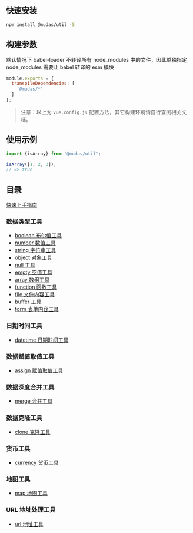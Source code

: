 ## 快速安装
```bash
npm install @mudas/util -S
```

## 构建参数
默认情况下 babel-loader 不转译所有 node_modules 中的文件，因此单独指定 node_modules 需要让 babel 转译的 esm 模块
```js
module.exports = {
  transpileDependencies: [
    '@mudas/*'
  ]
};
```
> 注意：以上为 `vue.config.js` 配置方法，其它构建环境请自行查阅相关文档。

## 使用示例
```js
import {isArray} from '@mudas/util';

isArray([1, 2, 3]);
// => true
```

## 目录
[快速上手指南](./guide)
### 数据类型工具
- [boolean 布尔值工具](./boolean)
- [number 数值工具](./number)
- [string 字符串工具](./string)
- [object 对象工具](./object)
- [null 工具](./null)
- [empty 空值工具](./empty)
- [array 数组工具](./array)
- [function 函数工具](./function)
- [file 文件内容工具](./file)
- [buffer 工具](./buffer)
- [form 表单内容工具](./form)
### 日期时间工具
- [datetime 日期时间工具](./datetime)
### 数据赋值取值工具
- [assign 赋值取值工具](./assign)
### 数据深度合并工具
- [merge 合并工具](./merge)
### 数据克隆工具
- [clone 克隆工具](./clone)
### 货币工具
- [currency 货币工具](./currency)
### 地图工具
- [map 地图工具](./map)
### URL 地址处理工具
- [url 地址工具](./url)
